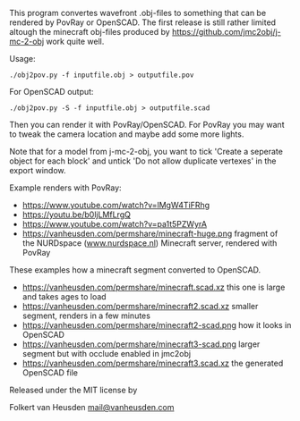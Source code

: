 This program convertes wavefront .obj-files to something that can be rendered by PovRay or OpenSCAD.
The first release is still rather limited altough the minecraft obj-files produced by https://github.com/jmc2obj/j-mc-2-obj work quite well.

Usage:

    ./obj2pov.py -f inputfile.obj > outputfile.pov

For OpenSCAD output:

    ./obj2pov.py -S -f inputfile.obj > outputfile.scad

Then you can render it with PovRay/OpenSCAD.
For PovRay you may want to tweak the camera location and maybe add some more lights.

Note that for a model from j-mc-2-obj, you want to tick 'Create a seperate object for each block' and untick 'Do not allow duplicate vertexes' in the export window.

Example renders with PovRay:
* https://www.youtube.com/watch?v=lMgW4TiFRhg
* https://youtu.be/b0ljLMfLrgQ
* https://www.youtube.com/watch?v=pa1t5PZWyrA
* https://vanheusden.com/permshare/minecraft-huge.png  fragment of the NURDspace (www.nurdspace.nl) Minecraft server, rendered with PovRay

These examples how a minecraft segment converted to OpenSCAD.
* https://vanheusden.com/permshare/minecraft.scad.xz  this one is large and takes ages to load
* https://vanheusden.com/permshare/minecraft2.scad.xz  smaller segment, renders in a few minutes
* https://vanheusden.com/permshare/minecraft2-scad.png  how it looks in OpenSCAD
* https://vanheusden.com/permshare/minecraft3-scad.png  larger segment but with occlude enabled in jmc2obj
* https://vanheusden.com/permshare/minecraft3.scad.xz  the generated OpenSCAD file




Released under the MIT license by

Folkert van Heusden <mail@vanheusden.com>
